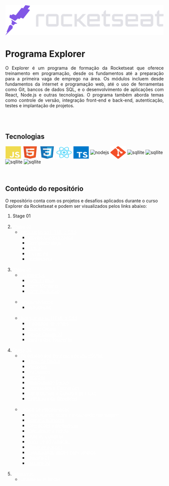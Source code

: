 <img src="Explorer_img_Readme.svg">

<br>

# Programa Explorer



<p style="text-align: justify;">O Explorer é um programa de formação da Rocketseat que oferece treinamento em programação, desde os fundamentos até a preparação para a primeira vaga de emprego na área. Os módulos incluem desde fundamentos da internet e programação web, até o uso de ferramentas como Git, bancos de dados SQL, e o desenvolvimento de aplicações com React, Node.js e outras tecnologias. O programa também aborda temas como controle de versão, integração front-end e back-end, autenticação, testes e implantação de projetos.</p>
<br><br>

## Tecnologias 
<div align="left" valign="top">
  <img align="center" alt="Js" height="40" width="50" src="https://raw.githubusercontent.com/devicons/devicon/master/icons/javascript/javascript-plain.svg"/>
  <img align="center" alt="HTML" height="40" width="50" src="https://raw.githubusercontent.com/devicons/devicon/master/icons/html5/html5-original.svg"/>
  <img align="center" alt="CSS" height="40" width="50" src="https://raw.githubusercontent.com/devicons/devicon/master/icons/css3/css3-original.svg"/>
  <img align="center" alt="React" height="40" width="50" src="https://raw.githubusercontent.com/devicons/devicon/master/icons/react/react-original.svg"/>
  <img align="center" alt="Js" height="40" width="50" src="https://raw.githubusercontent.com/devicons/devicon/master/icons/typescript/typescript-plain.svg"/>
  <img align="center" alt="nodejs" height="40" width="50" src="https://cdn.worldvectorlogo.com/logos/nodejs-icon.svg">
  <img align="center" alt="git" height="40" width="50" src="https://raw.githubusercontent.com/devicons/devicon/master/icons/git/git-original.svg"/>
  <img align="center" alt="sqllite" height="80" width="80" src="https://cdn.jsdelivr.net/gh/devicons/devicon/icons/sqlite/sqlite-original-wordmark.svg"/>
  <img align="center" alt="sqllite" height="50" width="40" src="https://cdn.jsdelivr.net/gh/devicons/devicon/icons/figma/figma-original.svg" />
  <img align="center" alt="sqllite" height="45" width="50" src="https://cdn.jsdelivr.net/gh/devicons/devicon/icons/heroku/heroku-original-wordmark.svg"/>
  <img align="center" alt="sqllite" height="40" width="50" src="https://cdn.jsdelivr.net/gh/devicons/devicon/icons/jest/jest-plain.svg" />        
</div><br><br>

## Conteúdo do repositório
O repositório conta com os projetos e desafios aplicados durante o curso Explorer da Rocketseat e podem ser visualizados pelos links abaixo:

<ol>
  <li>Stage 01</li><BR>
  <li><a href="" style="color:white;">Stage 02</a>
    <ul>
      <li><a href="" style="color:white;">Introdução ao HTML e CSS</a>
        <ul>
          <li><a href="" style="color:white;">Móveis Customizados</a></li>
          <li><a href="" style="color:white;">Corrigindo Bugs</a></li>
          <li><a href="" style="color:white;">Flutuar</a></li>
          <li><a href="" style="color:white;">Treine.me</a></li>
          <li><a href="" style="color:white;">Rocket.sect</a></li>
        </ul>
      </li>
    </ul><BR>
  </li>
  <li><a href="" style="color:white;">Stage 03</a>
    <ul>
      <li><a href="" style="color:white;">Formulários</a>
        <ul>
          <li><a href="" style="color:white;">Form Evento</a></li>
          <li><a href="" style="color:white;">Form Mentoria</a></li>
          <li><a href="" style="color:white;">Form Avaliacao</a></li>
        </ul><BR>
      </li>
      <li><a href="" style="color:white;">Responsividade</a>
        <ul>
          <li><a href="" style="color:white;">Responsivo</a></li>
        </ul>
      </li><BR>
      <li><a href="" style="color:white;">Avançando no HTML e CSS</a>
        <ul>
          <li><a href="" style="color:white;">Trabalhos Recentes</a></li>
          <li><a href="" style="color:white;">Space Cream</a></li>
          <li><a href="" style="color:white;">Space Cream 02</a></li>
          <li><a href="" style="color:white;">Jardim das Toupeiras</a></li><BR>
        </ul>
      </li>
    </ul>
  </li>
  <li><a href="" style="color: white;">Stage 04</a>
    <ul>
      <li><a href="" style="color:white;">Introdução aos conceitos de JavaScript</a>
        <ul>
            <li><a href="" style="color:white;">Tipos de Dados</a></li>
            <li><a href="" style="color:white;">Variáveis</a></li>
            <li><a href="" style="color:white;">Praticando</a></li>
            <li><a href="" style="color:white;">Funções</a></li>
            <li><a href="" style="color:white;">Manipulando Dados</a></li>
            <li><a href="" style="color:white;">Expressões e Operações</a></li>
            <li><a href="" style="color:white;">Condicionais e Controle de Fluxo</a></li>
            <li><a href="" style="color:white;">Estruturas de Repetição</a></li>
        </ul>
      </li> <br>
      <li><a href=""style="color: white;">Lógica de Programação</a>
        <ul> 
          <li><a href="" style="color:white;">Perguntando nome e mostrando mensagem</a></li>
          <li><a href="" style="color:white;">Somar 2 númeors</a></li>
          <li><a href="" style="color:white;">Operações matemáticas</a></li>
          <li><a href="" style="color:white;">Calculando a média</a></li>
          <li><a href="" style="color:white;">Lista de compras</a></li>
          <li><a href="" style="color:white;">Jogo de advinhação</a></li>
          <li><a href="" style="color:white;">Menu de opções</a></li>
          <li><a href="" style="color:white;">Estruturando dados com objetos</a></li>
          <li><a href="" style="color:white;">Desafio 01</a></li>
          <li><a href="" style="color:white;">Desafio 02</a></li>
        </ul>
      </li>
    </ul>
  </li> <br>
  <li><a href="" style="color: white;">Intensivao</a>
    <ul>
      <li><a href="" style="color:white;">Explore sem limites</a>
  </li>
